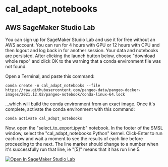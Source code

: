 # cal_adapt_notebooks

## AWS SageMaker Studio Lab
You can sign up for SageMaker Studio Lab and use it for free without an AWS account. You can run for 4 hours with GPU or 12 hours with CPU and then logout and log back in for another session. Your data and notebooks are persisted. After clicking the launch button below, choose "download whole repo" and click OK to the warning that a conda environment file was not found. 

Open a Terminal, and paste this command:
```
conda create -n cal_adapt_notebooks --file https://raw.githubusercontent.com/pangeo-data/pangeo-docker-images/2021.12.02/pangeo-notebook/conda-linux-64.lock
```
...which will build the conda environment from an exact image.  Once it's complete, activate the conda environment with this command:
```
conda activate cal_adapt_notebooks
```
Now, open the "select_to_export.ipynb" notebook. In the footer of the SMSL window, select the "cal_adapt_notebooks:Python" kernel. Click-Enter to run each row and wait a moment to see the results of each line before proceeding to the next. The line marker should change to a number when it's successfully run that line, ie "[5]" means that it has run line 5.

<a href="https://studiolab.sagemaker.aws/import/github/https://github.com/cstner/cal_adapt_notebooks/blob/main/select_to_export.ipynb" rel="nofollow"><img src="https://camo.githubusercontent.com/8c5378ff3bf6f71a57442940234293bd63c7ed2418d64f74f2bda3dc6f2904ed/68747470733a2f2f73747564696f6c61622e736167656d616b65722e6177732f73747564696f6c61622e737667" alt="Open In SageMaker Studio Lab" data-canonical-src="https://studiolab.sagemaker.aws/studiolab.svg" style="max-width: 100%;"></a></p>

